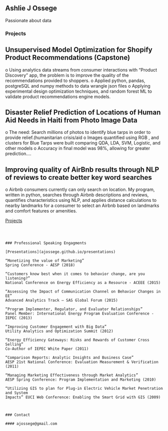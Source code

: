 ## Ashlie J Ossege

Passionate about data

### Projects

##	Unsupervised Model Optimization for Shopify Product Recommendations (Capstone)
o	Using analytics data streams from consumer interactions with “Product Discovery” app, the problem is to improve the quality of the recommendations provided to shoppers.
o	Applied python, pandas, postgreSQL and numpy methods to data wrangle json files
o	Applying experimental design optimization techniques, and random forest ML to validate product recommendations engine models.

##	Disaster Relief Prediction of Locations of Human Aid Needs in Haiti from Photo Image Data 
o	The need: Search millions of photos to identify blue tarps in order to provide relief.(humanitarian crisis/aid
o	Images quantified using RGB , and clusters for Blue Tarps were built comparing QDA, LDA, SVM, Logistic, and other models
o	Accuracy in final model was 98%, allowing for greater prediction….
##	Improving quality of AirBnb results through NLP of reviews to create better key word searches
o	Airbnb consumers currently can only search on location.  My program, written in python, searches through Airbnb descriptions and reviews, quantifies characteristics using NLP, and applies distance calculations to nearby landmarks for a consumer to select an Airbnb based on landmarks and comfort features or amenities.


[Projects](ajossege.github.io/projects)
```



### Professional Speaking Engagments

[Presentations](ajossege.github.io/presentations)

“Monetizing the value of Marketing” 
Spring Conference - AESP (2018)

“Customers know best when it comes to behavior change, are you listening?” 
National Conference on Energy Efficiency as a Resource - ACEEE (2015)

“Assessing the Impact of Communication Channel on Behavior Changes in EE” 
Advanced Analytics Track – SAS Global Forum (2015)

“Program Implementer, Regulator, and Evaluator Relationships”  
Panel Member: International Energy Program Evaluation Conference -IEPEC (2013)

“Improving Customer Engagement with Big Data”
Utility Analytics and Optimization Summit (2012)

“Energy Efficiency Gateways: Risks and Rewards of Customer Cross Selling”  
Co-Author of IEPEC White Paper (2011)

“Comparison Reports: Analytic Insights and Business Case”  
AESP 21st National Conference: Evaluation Measurement & Verification (2011)

“Managing Marketing Effectiveness through Market Analytics”
AESP Spring Conference: Program Implementation and Marketing (2010)

“Utilizing GIS to plan for Plug-in Electric Vehicle Market Penetration and System 
Impacts” EUCI Web Conference: Enabling the Smart Grid with GIS (2009)



### Contact

#### ajossege@gmail.com

